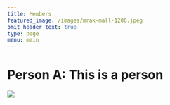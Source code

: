 ```yaml
---
title: Members
featured_image: /images/mrak-mall-1200.jpeg
omit_header_text: true
type: page
menu: main
---
```


# Person A: This is a person

![](/images/index.jpeg)